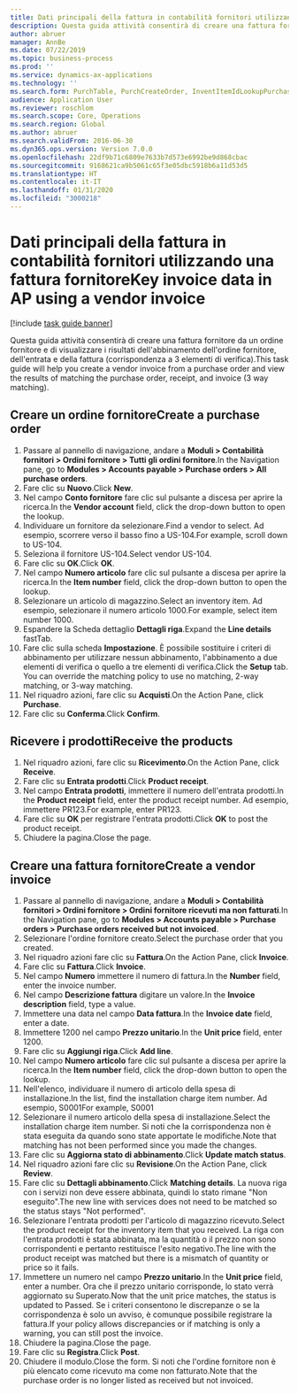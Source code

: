 ```yaml
---
title: Dati principali della fattura in contabilità fornitori utilizzando una fattura fornitore
description: Questa guida attività consentirà di creare una fattura fornitore da un ordine fornitore e di visualizzare i risultati dell'abbinamento dell'ordine fornitore, dell'entrata e della fattura (corrispondenza a 3 elementi di verifica).
author: abruer
manager: AnnBe
ms.date: 07/22/2019
ms.topic: business-process
ms.prod: ''
ms.service: dynamics-ax-applications
ms.technology: ''
ms.search.form: PurchTable, PurchCreateOrder, InventItemIdLookupPurchase, PurchEditLines, VendEditInvoice, InventItemIdLookupSimple, VendInvoiceMatchingDetails
audience: Application User
ms.reviewer: roschlom
ms.search.scope: Core, Operations
ms.search.region: Global
ms.author: abruer
ms.search.validFrom: 2016-06-30
ms.dyn365.ops.version: Version 7.0.0
ms.openlocfilehash: 22df9b71c6809e7633b7d573e6992be9d868cbac
ms.sourcegitcommit: 9168621ca9b5061c65f3e05dbc5918b6a11d53d5
ms.translationtype: HT
ms.contentlocale: it-IT
ms.lasthandoff: 01/31/2020
ms.locfileid: "3000218"
---
```

# <a name="key-invoice-data-in-ap-using-a-vendor-invoice"></a><span data-ttu-id="749e7-103">Dati principali della fattura in contabilità fornitori utilizzando una fattura fornitore</span><span class="sxs-lookup"><span data-stu-id="749e7-103">Key invoice data in AP using a vendor invoice</span></span>

[!include [task guide banner](../../includes/task-guide-banner.md)]

<span data-ttu-id="749e7-104">Questa guida attività consentirà di creare una fattura fornitore da un ordine fornitore e di visualizzare i risultati dell'abbinamento dell'ordine fornitore, dell'entrata e della fattura (corrispondenza a 3 elementi di verifica).</span><span class="sxs-lookup"><span data-stu-id="749e7-104">This task guide will help you create a vendor invoice from a purchase order and view the results of matching the purchase order, receipt, and invoice (3 way matching).</span></span>


## <a name="create-a-purchase-order"></a><span data-ttu-id="749e7-105">Creare un ordine fornitore</span><span class="sxs-lookup"><span data-stu-id="749e7-105">Create a purchase order</span></span>
1. <span data-ttu-id="749e7-106">Passare al pannello di navigazione, andare a **Moduli > Contabilità fornitori > Ordini fornitore > Tutti gli ordini fornitore**.</span><span class="sxs-lookup"><span data-stu-id="749e7-106">In the Navigation pane, go to **Modules > Accounts payable > Purchase orders > All purchase orders**.</span></span>
2. <span data-ttu-id="749e7-107">Fare clic su **Nuovo**.</span><span class="sxs-lookup"><span data-stu-id="749e7-107">Click **New**.</span></span>
3. <span data-ttu-id="749e7-108">Nel campo **Conto fornitore** fare clic sul pulsante a discesa per aprire la ricerca.</span><span class="sxs-lookup"><span data-stu-id="749e7-108">In the **Vendor account** field, click the drop-down button to open the lookup.</span></span>
4. <span data-ttu-id="749e7-109">Individuare un fornitore da selezionare.</span><span class="sxs-lookup"><span data-stu-id="749e7-109">Find a vendor to select.</span></span> <span data-ttu-id="749e7-110">Ad esempio, scorrere verso il basso fino a US-104.</span><span class="sxs-lookup"><span data-stu-id="749e7-110">For example, scroll down to US-104.</span></span>
5. <span data-ttu-id="749e7-111">Seleziona il fornitore US-104.</span><span class="sxs-lookup"><span data-stu-id="749e7-111">Select vendor US-104.</span></span>
6. <span data-ttu-id="749e7-112">Fare clic su **OK**.</span><span class="sxs-lookup"><span data-stu-id="749e7-112">Click **OK**.</span></span>
7. <span data-ttu-id="749e7-113">Nel campo **Numero articolo** fare clic sul pulsante a discesa per aprire la ricerca.</span><span class="sxs-lookup"><span data-stu-id="749e7-113">In the **Item number** field, click the drop-down button to open the lookup.</span></span>
8. <span data-ttu-id="749e7-114">Selezionare un articolo di magazzino.</span><span class="sxs-lookup"><span data-stu-id="749e7-114">Select an inventory item.</span></span> <span data-ttu-id="749e7-115">Ad esempio, selezionare il numero articolo 1000.</span><span class="sxs-lookup"><span data-stu-id="749e7-115">For example, select item number 1000.</span></span>
9. <span data-ttu-id="749e7-116">Espandere la Scheda dettaglio **Dettagli riga**.</span><span class="sxs-lookup"><span data-stu-id="749e7-116">Expand the **Line details** fastTab.</span></span>
10. <span data-ttu-id="749e7-117">Fare clic sulla scheda **Impostazione**. È possibile sostituire i criteri di abbinamento per utilizzare nessun abbinamento, l'abbinamento a due elementi di verifica o quello a tre elementi di verifica.</span><span class="sxs-lookup"><span data-stu-id="749e7-117">Click the **Setup** tab. You can override the matching policy to use no matching, 2-way matching, or 3-way matching.</span></span>  
11. <span data-ttu-id="749e7-118">Nel riquadro azioni, fare clic su **Acquisti**.</span><span class="sxs-lookup"><span data-stu-id="749e7-118">On the Action Pane, click **Purchase**.</span></span>
12. <span data-ttu-id="749e7-119">Fare clic su **Conferma**.</span><span class="sxs-lookup"><span data-stu-id="749e7-119">Click **Confirm**.</span></span>

## <a name="receive-the-products"></a><span data-ttu-id="749e7-120">Ricevere i prodotti</span><span class="sxs-lookup"><span data-stu-id="749e7-120">Receive the products</span></span>
1. <span data-ttu-id="749e7-121">Nel riquadro azioni, fare clic su **Ricevimento**.</span><span class="sxs-lookup"><span data-stu-id="749e7-121">On the Action Pane, click **Receive**.</span></span>
2. <span data-ttu-id="749e7-122">Fare clic su **Entrata prodotti**.</span><span class="sxs-lookup"><span data-stu-id="749e7-122">Click **Product receipt**.</span></span>
3. <span data-ttu-id="749e7-123">Nel campo **Entrata prodotti**, immettere il numero dell'entrata prodotti.</span><span class="sxs-lookup"><span data-stu-id="749e7-123">In the **Product receipt** field, enter the product receipt number.</span></span> <span data-ttu-id="749e7-124">Ad esempio, immettere PR123.</span><span class="sxs-lookup"><span data-stu-id="749e7-124">For example, enter PR123.</span></span>
4. <span data-ttu-id="749e7-125">Fare clic su **OK** per registrare l'entrata prodotti.</span><span class="sxs-lookup"><span data-stu-id="749e7-125">Click **OK** to post the product receipt.</span></span>
5. <span data-ttu-id="749e7-126">Chiudere la pagina.</span><span class="sxs-lookup"><span data-stu-id="749e7-126">Close the page.</span></span>

## <a name="create-a-vendor-invoice"></a><span data-ttu-id="749e7-127">Creare una fattura fornitore</span><span class="sxs-lookup"><span data-stu-id="749e7-127">Create a vendor invoice</span></span>
1. <span data-ttu-id="749e7-128">Passare al pannello di navigazione, andare a **Moduli > Contabilità fornitori > Ordini fornitore > Ordini fornitore ricevuti ma non fatturati**.</span><span class="sxs-lookup"><span data-stu-id="749e7-128">In the Navigation pane, go to **Modules > Accounts payable > Purchase orders > Purchase orders received but not invoiced**.</span></span>
2. <span data-ttu-id="749e7-129">Selezionare l'ordine fornitore creato.</span><span class="sxs-lookup"><span data-stu-id="749e7-129">Select the purchase order that you created.</span></span>
3. <span data-ttu-id="749e7-130">Nel riquadro azioni fare clic su **Fattura**.</span><span class="sxs-lookup"><span data-stu-id="749e7-130">On the Action Pane, click **Invoice**.</span></span>
4. <span data-ttu-id="749e7-131">Fare clic su **Fattura**.</span><span class="sxs-lookup"><span data-stu-id="749e7-131">Click **Invoice**.</span></span>
5. <span data-ttu-id="749e7-132">Nel campo **Numero** immettere il numero di fattura.</span><span class="sxs-lookup"><span data-stu-id="749e7-132">In the **Number** field, enter the invoice number.</span></span>
6. <span data-ttu-id="749e7-133">Nel campo **Descrizione fattura** digitare un valore.</span><span class="sxs-lookup"><span data-stu-id="749e7-133">In the **Invoice description** field, type a value.</span></span>
7. <span data-ttu-id="749e7-134">Immettere una data nel campo **Data fattura**.</span><span class="sxs-lookup"><span data-stu-id="749e7-134">In the **Invoice date** field, enter a date.</span></span>
8. <span data-ttu-id="749e7-135">Immettere 1200 nel campo **Prezzo unitario**.</span><span class="sxs-lookup"><span data-stu-id="749e7-135">In the **Unit price** field, enter 1200.</span></span>
9. <span data-ttu-id="749e7-136">Fare clic su **Aggiungi riga**.</span><span class="sxs-lookup"><span data-stu-id="749e7-136">Click **Add line**.</span></span>
10. <span data-ttu-id="749e7-137">Nel campo **Numero articolo** fare clic sul pulsante a discesa per aprire la ricerca.</span><span class="sxs-lookup"><span data-stu-id="749e7-137">In the **Item number** field, click the drop-down button to open the lookup.</span></span>
11. <span data-ttu-id="749e7-138">Nell'elenco, individuare il numero di articolo della spesa di installazione.</span><span class="sxs-lookup"><span data-stu-id="749e7-138">In the list, find the installation charge item number.</span></span> <span data-ttu-id="749e7-139">Ad esempio, S0001</span><span class="sxs-lookup"><span data-stu-id="749e7-139">For example, S0001</span></span>
12. <span data-ttu-id="749e7-140">Selezionare il numero articolo della spesa di installazione.</span><span class="sxs-lookup"><span data-stu-id="749e7-140">Select the installation charge item number.</span></span> <span data-ttu-id="749e7-141">Si noti che la corrispondenza non è stata eseguita da quando sono state apportate le modifiche.</span><span class="sxs-lookup"><span data-stu-id="749e7-141">Note that matching has not been performed since you made the changes.</span></span>  
13. <span data-ttu-id="749e7-142">Fare clic su **Aggiorna stato di abbinamento**.</span><span class="sxs-lookup"><span data-stu-id="749e7-142">Click **Update match status**.</span></span>
14. <span data-ttu-id="749e7-143">Nel riquadro azioni fare clic su **Revisione**.</span><span class="sxs-lookup"><span data-stu-id="749e7-143">On the Action Pane, click **Review**.</span></span>
15. <span data-ttu-id="749e7-144">Fare clic su **Dettagli abbinamento**.</span><span class="sxs-lookup"><span data-stu-id="749e7-144">Click **Matching details**.</span></span> <span data-ttu-id="749e7-145">La nuova riga con i servizi non deve essere abbinata, quindi lo stato rimane "Non eseguito".</span><span class="sxs-lookup"><span data-stu-id="749e7-145">The new line with services does not need to be matched so the status stays "Not performed".</span></span>  
16. <span data-ttu-id="749e7-146">Selezionare l'entrata prodotti per l'articolo di magazzino ricevuto.</span><span class="sxs-lookup"><span data-stu-id="749e7-146">Select the product receipt for the inventory item that you received.</span></span> <span data-ttu-id="749e7-147">La riga con l'entrata prodotti è stata abbinata, ma la quantità o il prezzo non sono corrispondenti e pertanto restituisce l'esito negativo.</span><span class="sxs-lookup"><span data-stu-id="749e7-147">The line with the product receipt was matched but there is a mismatch of quantity or price so it fails.</span></span>  
17. <span data-ttu-id="749e7-148">Immettere un numero nel campo **Prezzo unitario**.</span><span class="sxs-lookup"><span data-stu-id="749e7-148">In the **Unit price** field, enter a number.</span></span> <span data-ttu-id="749e7-149">Ora che il prezzo unitario corrisponde, lo stato verrà aggiornato su Superato.</span><span class="sxs-lookup"><span data-stu-id="749e7-149">Now that the unit price matches, the status is updated to Passed.</span></span> <span data-ttu-id="749e7-150">Se i criteri consentono le discrepanze o se la corrispondenza è solo un avviso, è comunque possibile registrare la fattura.</span><span class="sxs-lookup"><span data-stu-id="749e7-150">If your policy allows discrepancies or if matching is only a warning, you can still post the invoice.</span></span>  
18. <span data-ttu-id="749e7-151">Chiudere la pagina.</span><span class="sxs-lookup"><span data-stu-id="749e7-151">Close the page.</span></span>
19. <span data-ttu-id="749e7-152">Fare clic su **Registra**.</span><span class="sxs-lookup"><span data-stu-id="749e7-152">Click **Post**.</span></span>
20. <span data-ttu-id="749e7-153">Chiudere il modulo.</span><span class="sxs-lookup"><span data-stu-id="749e7-153">Close the form.</span></span> <span data-ttu-id="749e7-154">Si noti che l'ordine fornitore non è più elencato come ricevuto ma come non fatturato.</span><span class="sxs-lookup"><span data-stu-id="749e7-154">Note that the purchase order is no longer listed as received but not invoiced.</span></span>  

